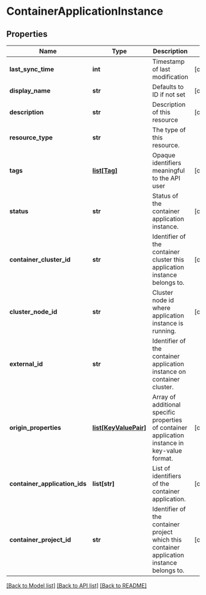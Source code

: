 # ContainerApplicationInstance

## Properties
Name | Type | Description | Notes
------------ | ------------- | ------------- | -------------
**last_sync_time** | **int** | Timestamp of last modification | [optional] 
**display_name** | **str** | Defaults to ID if not set | [optional] 
**description** | **str** | Description of this resource | [optional] 
**resource_type** | **str** | The type of this resource. | 
**tags** | [**list[Tag]**](Tag.md) | Opaque identifiers meaningful to the API user | [optional] 
**status** | **str** | Status of the container application instance. | [optional] 
**container_cluster_id** | **str** | Identifier of the container cluster this application instance belongs to. | [optional] 
**cluster_node_id** | **str** | Cluster node id where application instance is running. | [optional] 
**external_id** | **str** | Identifier of the container application instance on container cluster. | 
**origin_properties** | [**list[KeyValuePair]**](KeyValuePair.md) | Array of additional specific properties of container application instance in key-value format.  | [optional] 
**container_application_ids** | **list[str]** | List of identifiers of the container application. | [optional] 
**container_project_id** | **str** | Identifier of the container project which this container application instance belongs to.  | [optional] 

[[Back to Model list]](../README.md#documentation-for-models) [[Back to API list]](../README.md#documentation-for-api-endpoints) [[Back to README]](../README.md)

